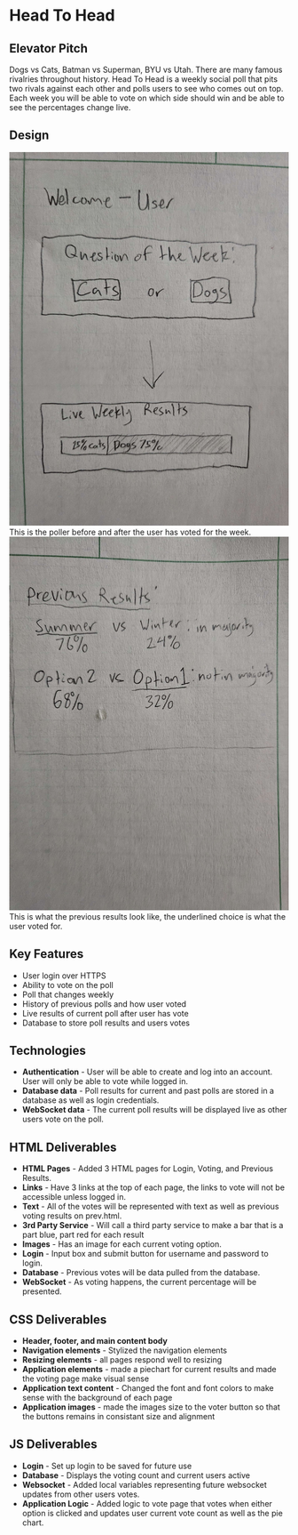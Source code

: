 # Head To Head
## Elevator Pitch
Dogs vs Cats, Batman vs Superman, BYU vs Utah. There are many famous rivalries throughout history. Head To Head is a weekly social poll that pits two rivals against each other and polls users to see who comes out on top. Each week you will be able to vote on which side should win and be able to see the percentages change live.

## Design

![Poller](Poller.jpg)
This is the poller before and after the user has voted for the week.
![History](History.jpg)
This is what the previous results look like, the underlined choice is what the user voted for.

## Key Features

- User login over HTTPS
- Ability to vote on the poll
- Poll that changes weekly 
- History of previous polls and how user voted
- Live results of current poll after user has vote
- Database to store poll results and users votes

## Technologies

- **Authentication** - User will be able to create and log into an account. User will only be able to vote while logged in.
- **Database data** - Poll results for current and past polls are stored in a database as well as login credentials.
- **WebSocket data** - The current poll results will be displayed live as other users vote on the poll.

## HTML Deliverables
- **HTML Pages** - Added 3 HTML pages for Login, Voting, and Previous Results.
- **Links** - Have 3 links at the top of each page, the links to vote will not be accessible unless logged in.
- **Text** - All of the votes will be represented with text as well as previous voting results on prev.html.
- **3rd Party Service** - Will call a third party service to make a bar that is a part blue, part red for each result
- **Images** - Has an image for each current voting option.
- **Login** - Input box and submit button for username and password to login.
- **Database** - Previous votes will be data pulled from the database.
- **WebSocket** - As voting happens, the current percentage will be presented.

## CSS Deliverables
- **Header, footer, and main content body**
- **Navigation elements** - Stylized the navigation elements
- **Resizing elements** - all pages respond well to resizing
- **Application elements** - made a piechart for current results and made the voting page make visual sense
- **Application text content** - Changed the font and font colors to make sense with the background of each page
- **Application images** - made the images size to the voter button so that the buttons remains in consistant size and alignment

## JS Deliverables
- **Login** - Set up login to be saved for future use
- **Database** - Displays the voting count and current users active 
- **Websocket** - Added local variables representing future websocket updates from other users votes.
- **Application Logic** - Added logic to vote page that votes when either option is clicked and updates user current vote count as well as the pie chart.